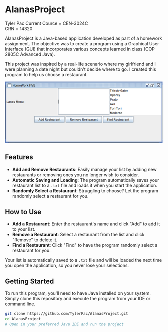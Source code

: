 # AlanasProject
Tyler Pac 
Current Cource = CEN-3024C  
CRN = 14320

AlanasProject is a Java-based application developed as part of a homework assignment. The objective was to create a program using a Graphical User Interface (GUI) that incorporates various concepts learned in class (COP 2805C Advanced Java).

This project was inspired by a real-life scenario where my girlfriend and I were planning a date night but couldn't decide where to go. I created this program to help us choose a restaurant.

![AlanasProjectGUI](AlanasProjectGUI.png)

## Features

- **Add and Remove Restaurants**: Easily manage your list by adding new restaurants or removing ones you no longer wish to consider.
- **Automatic Saving and Loading**: The program automatically saves your restaurant list to a `.txt` file and loads it when you start the application.
- **Randomly Select a Restaurant**: Struggling to choose? Let the program randomly select a restaurant for you.

## How to Use

- **Add a Restaurant**: Enter the restaurant's name and click "Add" to add it to your list.
- **Remove a Restaurant**: Select a restaurant from the list and click "Remove" to delete it.
- **Find a Restaurant**: Click "Find" to have the program randomly select a restaurant for you.

Your list is automatically saved to a `.txt` file and will be loaded the next time you open the application, so you never lose your selections.

## Getting Started

To run this program, you'll need to have Java installed on your system. Simply clone this repository and execute the program from your IDE or command line.

```bash
git clone https://github.com/TylerPac/AlanasProject.git
cd AlanasProject
# Open in your preferred Java IDE and run the project
```